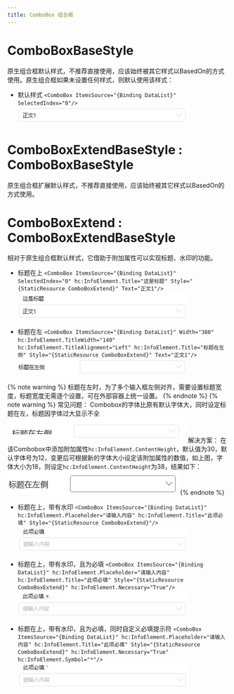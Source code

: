 ```yaml
---
title: ComboBox 组合框
---
```


# ComboBoxBaseStyle

原生组合框默认样式，不推荐直接使用，应该始终被其它样式以BasedOn的方式使用。原生组合框如果未设置任何样式，则默认使用该样式：

- 默认样式
`<ComboBox ItemsSource="{Binding DataList}" SelectedIndex="0"/>`
![ComboBoxBaseStyle](../images/ComboBoxBaseStyle.png)

# ComboBoxExtendBaseStyle : ComboBoxBaseStyle

原生组合框扩展默认样式，不推荐直接使用，应该始终被其它样式以BasedOn的方式使用。

# ComboBoxExtend : ComboBoxExtendBaseStyle

相对于原生组合框默认样式，它借助于附加属性可以实现标题、水印的功能。

- 标题在上
`<ComboBox ItemsSource="{Binding DataList}" SelectedIndex="0" hc:InfoElement.Title="这是标题" Style="{StaticResource ComboBoxExtend}" Text="正文1"/>`
![ComboBoxExtend_1](../images/ComboBoxExtend_1.png)

- 标题在左
`<ComboBox ItemsSource="{Binding DataList}" Width="380" hc:InfoElement.TitleWidth="140" hc:InfoElement.TitleAlignment="Left" hc:InfoElement.Title="标题在左侧" Style="{StaticResource ComboBoxExtend}" Text="正文1"/>`
![ComboBoxExtend_2](../images/ComboBoxExtend_2.png)

{% note warning %}
标题在左时，为了多个输入框左侧对齐，需要设置标题宽度，标题宽度无需逐个设置，可在外部容器上统一设置。
{% endnote %}
{% note warning %}
常见问题：
Combobox的字体比原有默认字体大，同时设定标题在左，标题因字体过大显示不全
![ComboBoxExtend_2_Error1](../images/ComboBoxExtend_2_Error1.png)
解决方案：
在该Combobox中添加附加属性`hc:InfoElement.ContentHeight`，默认值为30，默认字体号为12，变更后可根据新的字体大小设定该附加属性的数值，如上图，字体大小为18，则设定`hc:InfoElement.ContentHeight`为38，结果如下：![ComboBoxExtend_2_Ok1](../images/ComboBoxExtend_2_Ok1.png)
{% endnote %}
- 标题在上，带有水印
`<ComboBox ItemsSource="{Binding DataList}" hc:InfoElement.Placeholder="请输入内容" hc:InfoElement.Title="此项必填" Style="{StaticResource ComboBoxExtend}"/>`
![ComboBoxExtend_3](../images/ComboBoxExtend_3.png)

- 标题在上，带有水印，且为必填
`<ComboBox ItemsSource="{Binding DataList}" hc:InfoElement.Placeholder="请输入内容" hc:InfoElement.Title="此项必填" Style="{StaticResource ComboBoxExtend}" hc:InfoElement.Necessary="True"/>`
![ComboBoxExtend_4](../images/ComboBoxExtend_4.png)

- 标题在上，带有水印，且为必填，同时自定义必填提示符
`<ComboBox ItemsSource="{Binding DataList}" hc:InfoElement.Placeholder="请输入内容" hc:InfoElement.Title="此项必填" Style="{StaticResource ComboBoxExtend}" hc:InfoElement.Necessary="True" hc:InfoElement.Symbol="*"/>`
![ComboBoxExtend_5](../images/ComboBoxExtend_5.png)